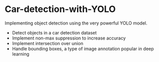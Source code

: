 # Car-detection-with-YOLO
Implementing object detection using the very powerful YOLO model.
* Detect objects in a car detection dataset
* Implement non-max suppression to increase accuracy
* Implement intersection over union
* Handle bounding boxes, a type of image annotation popular in deep learning
